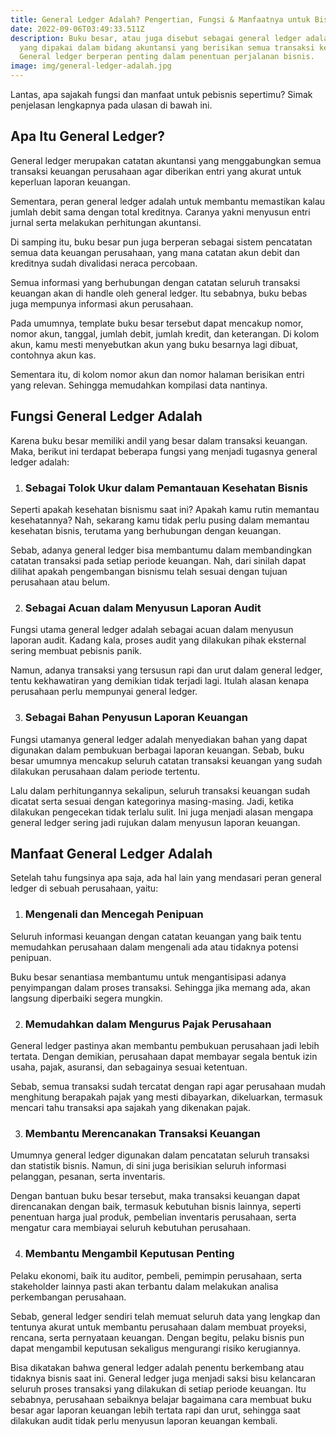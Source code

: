 ```yaml
---
title: General Ledger Adalah? Pengertian, Fungsi & Manfaatnya untuk Bisnismu
date: 2022-09-06T03:49:33.511Z
description: Buku besar, atau juga disebut sebagai general ledger adalah istilah
  yang dipakai dalam bidang akuntansi yang berisikan semua transaksi keuangan.
  General ledger berperan penting dalam penentuan perjalanan bisnis.
image: img/general-ledger-adalah.jpg
---
```

<!--StartFragment-->

Lantas, apa sajakah fungsi dan manfaat untuk pebisnis sepertimu? Simak penjelasan lengkapnya pada ulasan di bawah ini.

## Apa Itu General Ledger?

General ledger merupakan catatan akuntansi yang menggabungkan semua transaksi keuangan perusahaan agar diberikan entri yang akurat untuk keperluan laporan keuangan. 

Sementara, peran general ledger adalah untuk membantu memastikan kalau jumlah debit sama dengan total kreditnya. Caranya yakni menyusun entri jurnal serta melakukan perhitungan akuntansi.

Di samping itu, buku besar pun juga berperan sebagai sistem pencatatan semua data keuangan perusahaan, yang mana catatan akun debit dan kreditnya sudah divalidasi neraca percobaan.

Semua informasi yang berhubungan dengan catatan seluruh transaksi keuangan akan di handle oleh general ledger. Itu sebabnya, buku bebas juga mempunya informasi akun perusahaan.

Pada umumnya, template buku besar tersebut dapat mencakup nomor, nomor akun, tanggal, jumlah debit, jumlah kredit, dan keterangan. Di kolom akun, kamu mesti menyebutkan akun yang buku besarnya lagi dibuat, contohnya akun kas.

Sementara itu, di kolom nomor akun dan nomor halaman berisikan entri yang relevan. Sehingga memudahkan kompilasi data nantinya.

## Fungsi General Ledger Adalah

Karena buku besar memiliki andil yang besar dalam transaksi keuangan. Maka, berikut ini terdapat beberapa fungsi yang menjadi tugasnya general ledger adalah:

1. ### Sebagai Tolok Ukur dalam Pemantauan Kesehatan Bisnis

Seperti apakah kesehatan bisnismu saat ini? Apakah kamu rutin memantau kesehatannya? Nah, sekarang kamu tidak perlu pusing dalam memantau kesehatan bisnis, terutama yang berhubungan dengan keuangan.

Sebab, adanya general ledger bisa membantumu dalam membandingkan catatan transaksi pada setiap periode keuangan. Nah, dari sinilah dapat dilihat apakah pengembangan bisnismu telah sesuai dengan tujuan perusahaan atau belum.

2. ### Sebagai Acuan dalam Menyusun Laporan Audit

Fungsi utama general ledger adalah sebagai acuan dalam menyusun laporan audit. Kadang kala, proses audit yang dilakukan pihak eksternal sering membuat pebisnis panik.

Namun, adanya transaksi yang tersusun rapi dan urut dalam general ledger, tentu kekhawatiran yang demikian tidak terjadi lagi. Itulah alasan kenapa perusahaan perlu mempunyai general ledger.

3. ### Sebagai Bahan Penyusun Laporan Keuangan

Fungsi utamanya general ledger adalah menyediakan bahan yang dapat digunakan dalam pembukuan berbagai laporan keuangan. Sebab, buku besar umumnya mencakup seluruh catatan transaksi keuangan yang sudah dilakukan perusahaan dalam periode tertentu.

Lalu dalam perhitungannya sekalipun, seluruh transaksi keuangan sudah dicatat serta sesuai dengan kategorinya masing-masing. Jadi, ketika dilakukan pengecekan tidak terlalu sulit. Ini juga menjadi alasan mengapa general ledger sering jadi rujukan dalam menyusun laporan keuangan.

## Manfaat General Ledger Adalah

Setelah tahu fungsinya apa saja, ada hal lain yang mendasari peran general ledger di sebuah perusahaan, yaitu:

1. ### Mengenali dan Mencegah Penipuan

Seluruh informasi keuangan dengan catatan keuangan yang baik tentu memudahkan perusahaan dalam mengenali ada atau tidaknya potensi penipuan.

Buku besar senantiasa membantumu untuk mengantisipasi adanya penyimpangan dalam proses transaksi. Sehingga jika memang ada, akan langsung diperbaiki segera mungkin.

2. ### Memudahkan dalam Mengurus Pajak Perusahaan

General ledger pastinya akan membantu pembukuan perusahaan jadi lebih tertata. Dengan demikian, perusahaan dapat membayar segala bentuk izin usaha, pajak, asuransi, dan sebagainya sesuai ketentuan.

Sebab, semua transaksi sudah tercatat dengan rapi agar perusahaan mudah menghitung berapakah pajak yang mesti dibayarkan, dikeluarkan, termasuk mencari tahu transaksi apa sajakah yang dikenakan pajak.

3. ### Membantu Merencanakan Transaksi Keuangan

Umumnya general ledger digunakan dalam pencatatan seluruh transaksi dan statistik bisnis. Namun, di sini juga berisikian seluruh informasi pelanggan, pesanan, serta inventaris.

Dengan bantuan buku besar tersebut, maka transaksi keuangan dapat direncanakan dengan baik, termasuk kebutuhan bisnis lainnya, seperti penentuan harga jual produk, pembelian inventaris perusahaan, serta mengatur cara membiayai seluruh kebutuhan perusahaan.

4. ### Membantu Mengambil Keputusan Penting

Pelaku ekonomi, baik itu auditor, pembeli, pemimpin perusahaan, serta stakeholder lainnya pasti akan terbantu dalam melakukan analisa perkembangan perusahaan.

Sebab, general ledger sendiri telah memuat seluruh data yang lengkap dan tentunya akurat untuk membantu perusahaan dalam membuat proyeksi, rencana, serta pernyataan keuangan. Dengan begitu, pelaku bisnis pun dapat mengambil keputusan sekaligus mengurangi risiko kerugiannya.

Bisa dikatakan bahwa general ledger adalah penentu berkembang atau tidaknya bisnis saat ini. General ledger juga menjadi saksi bisu kelancaran seluruh proses transaksi yang dilakukan di setiap periode keuangan. Itu sebabnya, perusahaan sebaiknya belajar bagaimana cara membuat buku besar agar laporan keuangan lebih tertata rapi dan urut, sehingga saat dilakukan audit tidak perlu menyusun laporan keuangan kembali.